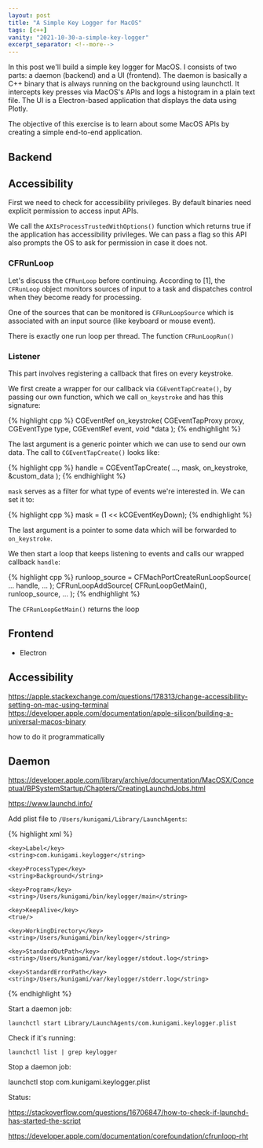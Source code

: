 ```yaml
---
layout: post
title: "A Simple Key Logger for MacOS"
tags: [c++]
vanity: "2021-10-30-a-simple-key-logger"
excerpt_separator: <!--more-->
---
```


In this post we'll build a simple key logger for MacOS. I consists of two parts: a daemon (backend) and a UI (frontend). The daemon is basically a C++ binary that is always running on the background using launchctl. It intercepts key presses via MacOS's APIs and logs a histogram in a plain text file. The UI is a Electron-based application that displays the data using Plotly.

The objective of this exercise is to learn about some MacOS APIs by creating a simple end-to-end application.

<!--more-->

## Backend

## Accessibility

First we need to check for accessibility privileges. By default binaries need explicit permission to access input APIs.

We call the `AXIsProcessTrustedWithOptions()` function which returns true if the application has accessibility privileges. We can pass a flag so this API also prompts the OS to ask for permission in case it does not.

### CFRunLoop

Let's discuss the `CFRunLoop` before continuing. According to [1], the `CFRunLoop` object monitors sources of input to a task and dispatches control when they become ready for processing.

One of the sources that can be monitored is `CFRunLoopSource` which is associated with an input source (like keyboard or mouse event).

There is exactly one run loop per thread. The function `CFRunLoopRun()`

### Listener

This part involves registering a callback that fires on every keystroke.

We first create a wrapper for our callback via `CGEventTapCreate()`, by passing our own function, which we call `on_keystroke` and has this signature:

{% highlight cpp %}
CGEventRef on_keystroke(
    CGEventTapProxy proxy,
    CGEventType type,
    CGEventRef event,
    void *data
);
{% endhighlight %}

The last argument is a generic pointer which we can use to send our own data. The call to `CGEventTapCreate()` looks like:

{% highlight cpp %}
handle = CGEventTapCreate(
    ...,
    mask,
    on_keystroke,
    &custom_data
);
{% endhighlight %}

`mask` serves as a filter for what type of events we're interested in. We can set it to:

{% highlight cpp %}
mask = (1 << kCGEventKeyDown);
{% endhighlight %}

The last argument is a pointer to some data which will be forwarded to `on_keystroke`.

We then start a loop that keeps listening to events and calls our wrapped callback `handle`:

{% highlight cpp %}
runloop_source = CFMachPortCreateRunLoopSource(
    ...
    handle,
    ...
);
CFRunLoopAddSource(
    CFRunLoopGetMain(),
    runloop_source,
    ...
);
{% endhighlight %}

The `CFRunLoopGetMain()` returns the loop

## Frontend

* Electron



## Accessibility
https://apple.stackexchange.com/questions/178313/change-accessibility-setting-on-mac-using-terminal
https://developer.apple.com/documentation/apple-silicon/building-a-universal-macos-binary

how to do it programmatically

## Daemon

https://developer.apple.com/library/archive/documentation/MacOSX/Conceptual/BPSystemStartup/Chapters/CreatingLaunchdJobs.html

https://www.launchd.info/

Add plist file to `/Users/kunigami/Library/LaunchAgents`:

{% highlight xml %}
<?xml version="1.0" encoding="UTF-8"?>
<!DOCTYPE plist PUBLIC "-//Apple//DTD PLIST 1.0//EN" "http://www.apple.com/DTDs/PropertyList-1.0.dtd">
<plist version="1.0">
<dict>

    <key>Label</key>
    <string>com.kunigami.keylogger</string>

    <key>ProcessType</key>
    <string>Background</string>

    <key>Program</key>
    <string>/Users/kunigami/bin/keylogger/main</string>

    <key>KeepAlive</key>
    <true/>

    <key>WorkingDirectory</key>
    <string>/Users/kunigami/bin/keylogger</string>

    <key>StandardOutPath</key>
    <string>/Users/kunigami/var/keylogger/stdout.log</string>

    <key>StandardErrorPath</key>
    <string>/Users/kunigami/var/keylogger/stderr.log</string>

</dict>
</plist>
{% endhighlight %}

Start a daemon job:

    launchctl start Library/LaunchAgents/com.kunigami.keylogger.plist

Check if it's running:

    launchctl list | grep keylogger

Stop a daemon job:

   launchctl stop com.kunigami.keylogger.plist

Status:

https://stackoverflow.com/questions/16706847/how-to-check-if-launchd-has-started-the-script

https://developer.apple.com/documentation/corefoundation/cfrunloop-rht
